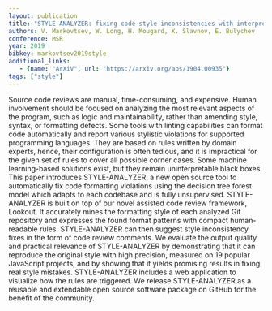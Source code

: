 ```yaml
---
layout: publication
title: "STYLE-ANALYZER: fixing code style inconsistencies with interpretable unsupervised algorithms"
authors: V. Markovtsev, W. Long, H. Mougard, K. Slavnov, E. Bulychev
conference: MSR
year: 2019
bibkey: markovtsev2019style
additional_links:
   - {name: "ArXiV", url: "https://arxiv.org/abs/1904.00935"}
tags: ["style"]
---
```

Source code reviews are manual, time-consuming, and expensive. Human involvement should be focused on analyzing the most relevant aspects of the program, such as logic and maintainability, rather than amending style, syntax, or formatting defects. Some tools with linting capabilities can format code automatically and report various stylistic violations for supported programming languages. They are based on rules written by domain experts, hence, their configuration is often tedious, and it is impractical for the given set of rules to cover all possible corner cases. Some machine learning-based solutions exist, but they remain uninterpretable black boxes. This paper introduces STYLE-ANALYZER, a new open source tool to automatically fix code formatting violations using the decision tree forest model which adapts to each codebase and is fully unsupervised. STYLE-ANALYZER is built on top of our novel assisted code review framework, Lookout. It accurately mines the formatting style of each analyzed Git repository and expresses the found format patterns with compact human-readable rules. STYLE-ANALYZER can then suggest style inconsistency fixes in the form of code review comments. We evaluate the output quality and practical relevance of STYLE-ANALYZER by demonstrating that it can reproduce the original style with high precision, measured on 19 popular JavaScript projects, and by showing that it yields promising results in fixing real style mistakes. STYLE-ANALYZER includes a web application to visualize how the rules are triggered. We release STYLE-ANALYZER as a reusable and extendable open source software package on GitHub for the benefit of the community. 
